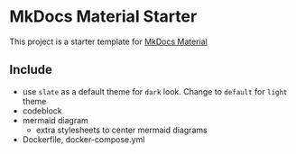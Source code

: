 # MkDocs Material Starter

This project is a starter template for [MkDocs Material](https://github.com/squidfunk/mkdocs-material)

## Include
- use `slate` as a default theme for `dark` look. Change to `default` for `light` theme
- codeblock
- mermaid diagram
  - extra stylesheets to center mermaid diagrams
- Dockerfile, docker-compose.yml

